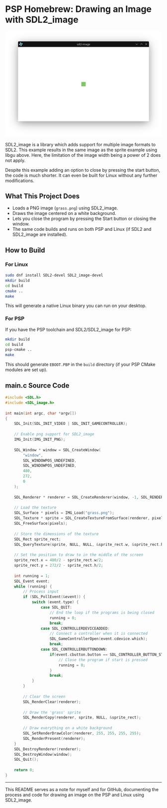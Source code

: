 # PSP Homebrew: Drawing an Image with SDL2_image

![Screenshot](images/Screenshot_20250914_050129.png)

SDL2_image is a library which adds support for multiple image formats to SDL2. This example results in the same image as the sprite example using libgu above. Here, the limitation of the image width being a power of 2 does not apply.

Despite this example adding an option to close by pressing the start button, the code is much shorter. It can even be built for Linux without any further modifications.

## What This Project Does
- Loads a PNG image (`grass.png`) using SDL2_image.
- Draws the image centered on a white background.
- Lets you close the program by pressing the Start button or closing the window.
- The same code builds and runs on both PSP and Linux (if SDL2 and SDL2_image are installed).

## How to Build
### For Linux
```bash
sudo dnf install SDL2-devel SDL2_image-devel
mkdir build
cd build
cmake ..
make
```
This will generate a native Linux binary you can run on your desktop.

### For PSP
If you have the PSP toolchain and SDL2/SDL2_image for PSP:
```bash
mkdir build
cd build
psp-cmake ..
make
```
This should generate `EBOOT.PBP` in the `build` directory (if your PSP CMake modules are set up).

## main.c Source Code
```c
#include <SDL.h>
#include <SDL_image.h>

int main(int argc, char *argv[])
{
    SDL_Init(SDL_INIT_VIDEO | SDL_INIT_GAMECONTROLLER);

    // Enable png support for SDL2_image
    IMG_Init(IMG_INIT_PNG);

    SDL_Window * window = SDL_CreateWindow(
        "window",
        SDL_WINDOWPOS_UNDEFINED,
        SDL_WINDOWPOS_UNDEFINED,
        480,
        272,
        0
    );

    SDL_Renderer * renderer = SDL_CreateRenderer(window, -1, SDL_RENDERER_ACCELERATED);

    // Load the texture
    SDL_Surface * pixels = IMG_Load("grass.png");
    SDL_Texture * sprite = SDL_CreateTextureFromSurface(renderer, pixels);
    SDL_FreeSurface(pixels);

    // Store the dimensions of the texture
    SDL_Rect sprite_rect;
    SDL_QueryTexture(sprite, NULL, NULL, &sprite_rect.w, &sprite_rect.h);

    // Set the position to draw to in the middle of the screen
    sprite_rect.x = 480/2 - sprite_rect.w/2;
    sprite_rect.y = 272/2 - sprite_rect.h/2;

    int running = 1;
    SDL_Event event;
    while (running) { 
        // Process input
        if (SDL_PollEvent(&event)) {
            switch (event.type) {
                case SDL_QUIT:
                    // End the loop if the programs is being closed
                    running = 0;
                    break;
                case SDL_CONTROLLERDEVICEADDED:
                    // Connect a controller when it is connected
                    SDL_GameControllerOpen(event.cdevice.which);
                    break;
                case SDL_CONTROLLERBUTTONDOWN:
                    if(event.cbutton.button == SDL_CONTROLLER_BUTTON_START) {
                        // Close the program if start is pressed
                        running = 0;
                    }
                    break;
            }
        }

        // Clear the screen
        SDL_RenderClear(renderer);

        // Draw the 'grass' sprite
        SDL_RenderCopy(renderer, sprite, NULL, &sprite_rect);

        // Draw everything on a white background
        SDL_SetRenderDrawColor(renderer, 255, 255, 255, 255);
        SDL_RenderPresent(renderer);
    }
    SDL_DestroyRenderer(renderer);
    SDL_DestroyWindow(window);
    SDL_Quit();

    return 0;
}
```

---

This README serves as a note for myself and for GitHub, documenting the process and code for drawing an image on the PSP and Linux using SDL2_image.